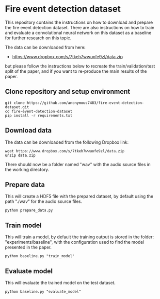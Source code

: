 # Fire event detection dataset
This repository contains the instructions on how to download and prepare the fire event detection dataset. There are also instructions on how to train and evaluate a convolutional neural network on this dataset as a baseline for further research on this topic.

The data can be downloaded from here:
- https://www.dropbox.com/s/7tkeh7wwuofe9zl/data.zip

but please follow the instructions below to recreate the train/validation/test split of the paper, and if you want to re-produce the main results of the paper.

## Clone repository and setup environment

    git clone https://github.com/anonymous7483/fire-event-detection-dataset.git
    cd fire-event-detection-dataset
    pip install -r requirements.txt

## Download data
The data can be downloaded from the following Dropbox link:

    wget https://www.dropbox.com/s/7tkeh7wwuofe9zl/data.zip
    unzip data.zip
    
There should now be a folder named "wav" with the audio source files in the working directory.

## Prepare data
This will create a HDF5 file with the prepared dataset, by default using the path "./wav" for the audio source files.

    python prepare_data.py

## Train model
This will train a model, by default the training output is stored in the folder: "experiments/baseline", with the configuration used to find the model presented in the paper.

    python baseline.py "train_model"

## Evaluate model
This will evaluate the trained model on the test dataset.

    python baseline.py "evaluate_model"
